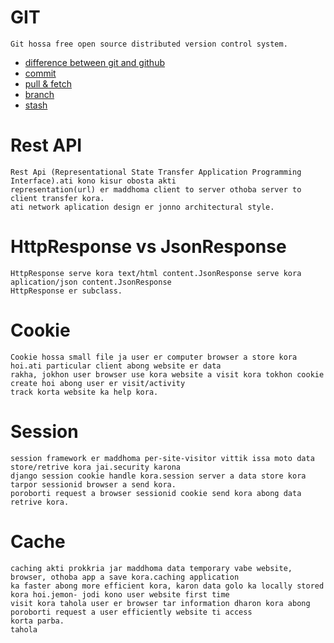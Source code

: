 # GIT
```
Git hossa free open source distributed version control system.
```
* [difference between git and github](docs/git.md#difference_between_git_and_github)
* [commit](docs/git.md#Commit)
* [pull & fetch](docs/git.md#pull--fetch)
* [branch](docs/git.md#branch)
* [stash](docs/git.md#stash)
# Rest API
```
Rest Api (Representational State Transfer Application Programming Interface).ati kono kisur obosta akti 
representation(url) er maddhoma client to server othoba server to client transfer kora.
ati network aplication design er jonno architectural style.
```
# HttpResponse vs JsonResponse
```
HttpResponse serve kora text/html content.JsonResponse serve kora aplication/json content.JsonResponse
HttpResponse er subclass.
```
# Cookie
```
Cookie hossa small file ja user er computer browser a store kora hoi.ati particular client abong website er data 
rakha, jokhon user browser use kora website a visit kora tokhon cookie create hoi abong user er visit/activity 
track korta website ka help kora.
```
# Session
```
session framework er maddhoma per-site-visitor vittik issa moto data store/retrive kora jai.security karona 
django session cookie handle kora.session server a data store kora tarpor sessionid browser a send kora.
poroborti request a browser sessionid cookie send kora abong data retrive kora.
```
# Cache
```
caching akti prokkria jar maddhoma data temporary vabe website, browser, othoba app a save kora.caching application 
ka faster abong more efficient kora, karon data golo ka locally stored kora hoi.jemon- jodi kono user website first time 
visit kora tahola user er browser tar information dharon kora abong poroborti request a user efficiently website ti access
korta parba.
tahola 
```
